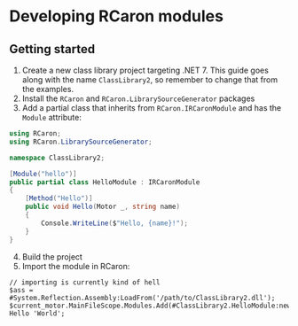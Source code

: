 # Developing RCaron modules

## Getting started

1. Create a new class library project targeting .NET 7. This guide goes along with the name `ClassLibrary2`, so remember to change that from the examples.
2. Install the `RCaron` and `RCaron.LibrarySourceGenerator` packages
3. Add a partial class that inherits from `RCaron.IRCaronModule` and has the `Module` attribute:

```csharp
using RCaron;
using RCaron.LibrarySourceGenerator;

namespace ClassLibrary2;

[Module("hello")]
public partial class HelloModule : IRCaronModule
{
    [Method("Hello")]
    public void Hello(Motor _, string name)
    {
        Console.WriteLine($"Hello, {name}!");
    }
}
```

4. Build the project
5. Import the module in RCaron:

```rcaron
// importing is currently kind of hell
$ass = #System.Reflection.Assembly:LoadFrom('/path/to/ClassLibrary2.dll');
$current_motor.MainFileScope.Modules.Add(#ClassLibrary2.HelloModule:new());
Hello 'World';
```
